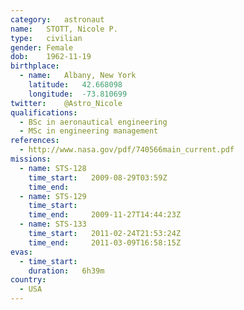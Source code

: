 ```yaml
---
category:	astronaut
name:	STOTT, Nicole P.
type:	civilian
gender:	Female
dob:	1962-11-19
birthplace:
  - name:	Albany, New York
    latitude:	42.668098
    longitude:	-73.810699
twitter:	@Astro_Nicole
qualifications:
  - BSc in aeronautical engineering
  - MSc in engineering management
references:
  - http://www.nasa.gov/pdf/740566main_current.pdf
missions:
  - name: STS-128
    time_start:   2009-08-29T03:59Z
    time_end:     
  - name: STS-129
    time_start:   
    time_end:     2009-11-27T14:44:23Z
  - name: STS-133
    time_start:   2011-02-24T21:53:24Z
    time_end:     2011-03-09T16:58:15Z
evas:
  - time_start: 
    duration:   6h39m
country:
  - USA
---
```

